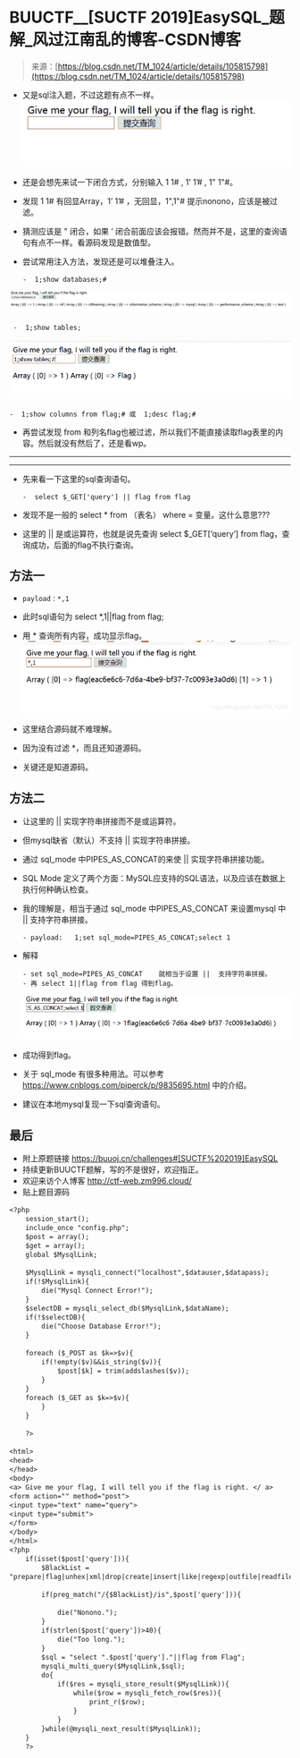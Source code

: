 <!--yml
category: 未分类
date: 2022-04-26 14:38:07
-->

# BUUCTF__[SUCTF 2019]EasySQL_题解_风过江南乱的博客-CSDN博客

> 来源：[https://blog.csdn.net/TM_1024/article/details/105815798](https://blog.csdn.net/TM_1024/article/details/105815798)

*   又是sql注入题，不过这题有点不一样。
    ![在这里插入图片描述](img/be2336ba4856b9c68fd90e4bd5300c3d.png)

*   还是会想先来试一下闭合方式，分别输入 1 1# , 1’ 1’# , 1" 1"#。

*   发现 1 1# 有回显Array，1’ 1’# ，无回显，1",1"# 提示nonono，应该是被过滤。

*   猜测应该是 " 闭合，如果 ’ 闭合前面应该会报错。然而并不是，这里的查询语句有点不一样。看源码发现是数值型。

*   尝试常用注入方法，发现还是可以堆叠注入。

    ```
    -  1;show databases;# 
    ```

![在这里插入图片描述](img/fe5adebd8b30d01933957e82065fc8ce.png)

```
 -  1;show tables; 
```

![在这里插入图片描述](img/b23887d076a4cb6f3179d2946bb38da3.png)

```
-  1;show columns from flag;# 或  1;desc flag;# 
```

*   再尝试发现 from 和列名flag也被过滤，所以我们不能直接读取flag表里的内容。然后就没有然后了，还是看wp。

* * *

* * *

*   先来看一下这里的sql查询语句。

    ```
    -  select $_GET['query'] || flag from flag 
    ```

*   发现不是一般的 select * from （表名） where = 变量。这什么意思???

*   这里的 || 是或运算符，也就是说先查询 select $_GET[‘query’] from flag，查询成功，后面的flag不执行查询。

## 方法一

*   ```
    payload：*,1 
    ```

*   此时sql语句为 select *,1||flag from flag;
*   用 * 查询所有内容，成功显示flag。
    ![在这里插入图片描述](img/271d881520e8665fc14ab01837118911.png)
*   这里结合源码就不难理解。
*   因为没有过滤 *，而且还知道源码。
*   关键还是知道源码。

## 方法二

*   让这里的 || 实现字符串拼接而不是或运算符。

*   但mysql缺省（默认）不支持 || 实现字符串拼接。

*   通过 sql_mode 中PIPES_AS_CONCAT的来使 || 实现字符串拼接功能。

*   SQL Mode 定义了两个方面：MySQL应支持的SQL语法，以及应该在数据上执行何种确认检查。

*   我的理解是，相当于通过 sql_mode 中PIPES_AS_CONCAT 来设置mysql 中 || 支持字符串拼接。

    ```
    - payload:   1;set sql_mode=PIPES_AS_CONCAT;select 1 
    ```

*   解释

    ```
    - set sql_mode=PIPES_AS_CONCAT    就相当于设置 ||  支持字符串拼接。
    - 再 select 1||flag from flag 得到flag。 
    ```

    ![在这里插入图片描述](img/3af7056b1a18981744b75c8c1dc08250.png)

*   成功得到flag。

*   关于 sql_mode 有很多种用法。可以参考 https://www.cnblogs.com/piperck/p/9835695.html 中的介绍。

*   建议在本地mysql复现一下sql查询语句。

## 最后

*   附上原题链接 https://buuoj.cn/challenges#[SUCTF%202019]EasySQL
*   持续更新BUUCTF题解，写的不是很好，欢迎指正。
*   欢迎来访个人博客 http://ctf-web.zm996.cloud/
*   贴上题目源码

```
<?php
    session_start();
    include_once "config.php";
    $post = array();
    $get = array();
    global $MysqlLink;

    $MysqlLink = mysqli_connect("localhost",$datauser,$datapass);
    if(!$MysqlLink){
        die("Mysql Connect Error!");
    }
    $selectDB = mysqli_select_db($MysqlLink,$dataName);
    if(!$selectDB){
        die("Choose Database Error!");
    }

    foreach ($_POST as $k=>$v){
        if(!empty($v)&&is_string($v)){
            $post[$k] = trim(addslashes($v));
        }
    }
    foreach ($_GET as $k=>$v){
        }
    }

    ?>

<html>
<head>
</head>
<body>
<a> Give me your flag, I will tell you if the flag is right. </ a>
<form action="" method="post">
<input type="text" name="query">
<input type="submit">
</form>
</body>
</html>
<?php
    if(isset($post['query'])){
        $BlackList = "prepare|flag|unhex|xml|drop|create|insert|like|regexp|outfile|readfile|where|from|union|update|delete|if|sleep|extractvalue|updatexml|or|and|&|\"";

        if(preg_match("/{$BlackList}/is",$post['query'])){

            die("Nonono.");
        }
        if(strlen($post['query'])>40){
            die("Too long.");
        }
        $sql = "select ".$post['query']."||flag from Flag";
        mysqli_multi_query($MysqlLink,$sql);
        do{
            if($res = mysqli_store_result($MysqlLink)){
                while($row = mysqli_fetch_row($res)){
                    print_r($row);
                }
            }
        }while(@mysqli_next_result($MysqlLink));
    }
    ?> 
```